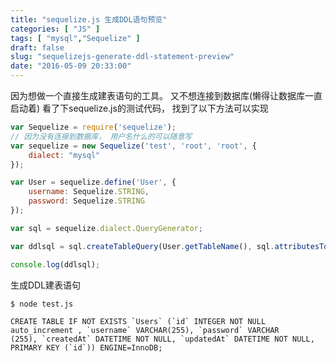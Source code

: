 ```yaml
---
title: "sequelize.js 生成DDL语句预览"
categories: [ "JS" ]
tags: [ "mysql","Sequelize" ]
draft: false
slug: "sequelizejs-generate-ddl-statement-preview"
date: "2016-05-09 20:33:00"
---
```


因为想做一个直接生成建表语句的工具。 又不想连接到数据库(懒得让数据库一直启动着) 看了下sequelize.js的测试代码， 找到了以下方法可以实现


<!--more-->


```javascript
var Sequelize = require('sequelize');  
// 因为没有连接到数据库， 用户名什么的可以随意写
var sequelize = new Sequelize('test', 'root', 'root', {  
    dialect: "mysql"
});

var User = sequelize.define('User', {  
    username: Sequelize.STRING,
    password: Sequelize.STRING
});

var sql = sequelize.dialect.QueryGenerator;

var ddlsql = sql.createTableQuery(User.getTableName(), sql.attributesToSQL(User.rawAttributes), { });

console.log(ddlsql);  
```
生成DDL建表语句
```bash
$ node test.js
```
```
CREATE TABLE IF NOT EXISTS `Users` (`id` INTEGER NOT NULL auto_increment , `username` VARCHAR(255), `password` VARCHAR  
(255), `createdAt` DATETIME NOT NULL, `updatedAt` DATETIME NOT NULL, PRIMARY KEY (`id`)) ENGINE=InnoDB;
```